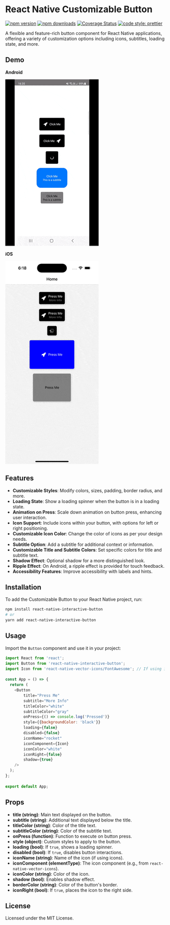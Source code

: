 
# React Native Customizable Button

[![npm version](https://img.shields.io/npm/v/react-native-interactive-button)](https://www.npmjs.com/package/react-native-interactive-button)
[![npm downloads](https://img.shields.io/npm/dw/react-native-interactive-button)](https://www.npmjs.com/package/react-native-interactive-button)
[![Coverage Status](https://coveralls.io/repos/github/calintamas/react-native-interactive-button/badge.svg?branch=master)](https://coveralls.io/github/calintamas/react-native-interactive-button?branch=main)
[![code style: prettier](https://img.shields.io/badge/code_style-prettier-ff69b4.svg)](https://github.com/prettier/prettier)

A flexible and feature-rich button component for React Native applications, offering a variety of customization options including icons, subtitles, loading state, and more.



## Demo

**Android**

![android_record gif](./docs/android_record.gif)

**iOS**

![ios_record gif](./docs/ios_record.gif)

## Features

- **Customizable Styles**: Modify colors, sizes, padding, border radius, and more.
- **Loading State**: Show a loading spinner when the button is in a loading state.
- **Animation on Press**: Scale down animation on button press, enhancing user interaction.
- **Icon Support**: Include icons within your button, with options for left or right positioning.
- **Customizable Icon Color**: Change the color of icons as per your design needs.
- **Subtitle Option**: Add a subtitle for additional context or information.
- **Customizable Title and Subtitle Colors**: Set specific colors for title and subtitle text.
- **Shadow Effect**: Optional shadow for a more distinguished look.
- **Ripple Effect**: On Android, a ripple effect is provided for touch feedback.
- **Accessibility Features**: Improve accessibility with labels and hints.

## Installation

To add the Customizable Button to your React Native project, run:

```bash
npm install react-native-interactive-button
# or
yarn add react-native-interactive-button
```

## Usage

Import the `Button` component and use it in your project:

```javascript
import React from 'react';
import Button from 'react-native-interactive-button';
import Icon from 'react-native-vector-icons/FontAwesome'; // If using icons

const App = () => {
  return (
    <Button
        title="Press Me"
        subtitle="More Info"
        titleColor="white"
        subtitleColor="gray"
        onPress={() => console.log('Pressed')}
        style={{backgroundColor: 'black'}}
        loading={false}
        disabled={false}
        iconName="rocket"
        iconComponent={Icon}
        iconColor="white"
        iconRight={false}
        shadow={true}
    />
  );
};

export default App;
```

## Props

- **title (string)**: Main text displayed on the button.
- **subtitle (string)**: Additional text displayed below the title.
- **titleColor (string)**: Color of the title text.
- **subtitleColor (string)**: Color of the subtitle text.
- **onPress (function)**: Function to execute on button press.
- **style (object)**: Custom styles to apply to the button.
- **loading (bool)**: If `true`, shows a loading spinner.
- **disabled (bool)**: If `true`, disables button interactions.
- **iconName (string)**: Name of the icon (if using icons).
- **iconComponent (elementType)**: The icon component (e.g., from `react-native-vector-icons`).
- **iconColor (string)**: Color of the icon.
- **shadow (bool)**: Enables shadow effect.
- **borderColor (string)**: Color of the button's border.
- **iconRight (bool)**: If `true`, places the icon to the right side.

## License

Licensed under the MIT License.
